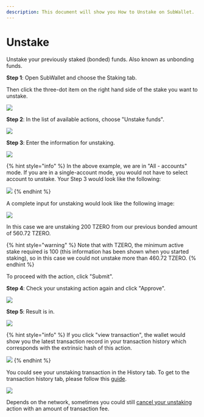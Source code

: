 ```yaml
---
description: This document will show you How to Unstake on SubWallet.
---
```


# Unstake

Unstake your previously staked (bonded) funds. Also known as unbonding funds.

**Step 1**: Open SubWallet and choose the Staking tab.&#x20;

Then click the three-dot item on the right hand side of the stake you want to unstake.&#x20;

![](<../../../.gitbook/assets/image (164) (1) (2).png>)



**Step 2**: In the list of available actions, choose "Unstake funds".

![](<../../../.gitbook/assets/image (185) (1) (1).png>)



**Step 3**: Enter the information for unstaking.&#x20;

![](<../../../.gitbook/assets/image (162) (1) (1).png>)

{% hint style="info" %}
In the above example, we are in "All - accounts" mode. If you are in a single-account mode, you would not have to select account to unstake. Your Step 3 would look like the following:

![](<../../../.gitbook/assets/image (176) (1) (1).png>)
{% endhint %}

A complete input for unstaking would look like the following image:

![](<../../../.gitbook/assets/image (169) (2).png>)

In this case we are unstaking 200 TZERO from our previous bonded amount of 560.72 TZERO.&#x20;

{% hint style="warning" %}
Note that with TZERO, the minimum active stake required is 100 (this information has been shown when you started staking), so in this case we could not unstake more than 460.72 TZERO.&#x20;
{% endhint %}

To proceed with the action, click "Submit".



**Step 4**: Check your unstaking action again and click "Approve".

![](<../../../.gitbook/assets/image (2) (3).png>)



**Step 5**: Result is in.&#x20;

![](<../../../.gitbook/assets/image (172) (3).png>)

{% hint style="info" %}
If you click "view transaction", the wallet would show you the latest transaction record in your transaction history which corresponds with the extrinsic hash of this action.&#x20;

![](<../../../.gitbook/assets/image (198) (1) (1).png>)
{% endhint %}

You could see your unstaking transaction in the History tab. To get to the transaction history tab, please follow this [guide](../../view-transaction-history.md).

![](<../../../.gitbook/assets/image (153) (2).png>)



Depends on the network, sometimes you could still [cancel your unstaking](broken-reference) action with an amount of transaction fee.&#x20;
